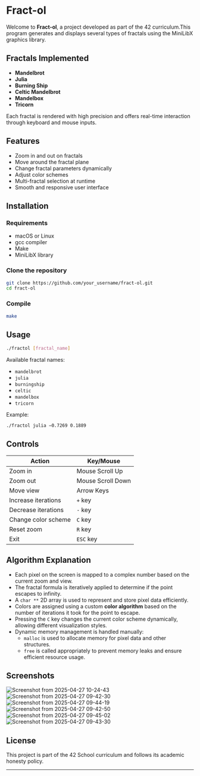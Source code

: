 
# Fract-ol

Welcome to **Fract-ol**, a project developed as part of the 42 curriculum.This program generates and displays several types of fractals using the MiniLibX graphics library.

## Fractals Implemented

- **Mandelbrot**
- **Julia**
- **Burning Ship**
- **Celtic Mandelbrot**
- **Mandelbox**
- **Tricorn**

Each fractal is rendered with high precision and offers real-time interaction through keyboard and mouse inputs.

## Features

- Zoom in and out on fractals
- Move around the fractal plane
- Change fractal parameters dynamically
- Adjust color schemes
- Multi-fractal selection at runtime
- Smooth and responsive user interface

## Installation

### Requirements

- macOS or Linux
- gcc compiler
- Make
- MiniLibX library

### Clone the repository

```bash
git clone https://github.com/your_username/fract-ol.git
cd fract-ol
```

### Compile

```bash
make
```

## Usage

```bash
./fractol [fractal_name]
```

Available fractal names:

- `mandelbrot`
- `julia`
- `burningship`
- `celtic`
- `mandelbox`
- `tricorn`

Example:

```bash
./fractol julia −0.7269 0.1889
```

## Controls

| Action              | Key/Mouse         |
| ------------------- | ----------------- |
| Zoom in             | Mouse Scroll Up   |
| Zoom out            | Mouse Scroll Down |
| Move view           | Arrow Keys        |
| Increase iterations | `+` key           |
| Decrease iterations | `-` key           |
| Change color scheme | `C` key           |
| Reset zoom          | `R` key           |
| Exit                | `ESC` key         |

## Algorithm Explanation

- Each pixel on the screen is mapped to a complex number based on the current zoom and view.
- The fractal formula is iteratively applied to determine if the point escapes to infinity.
- A `char **` 2D array is used to represent and store pixel data efficiently.
- Colors are assigned using a custom **color algorithm** based on the number of iterations it took for the point to escape.
- Pressing the `C` key changes the current color scheme dynamically, allowing different visualization styles.
- Dynamic memory management is handled manually:
  - `malloc` is used to allocate memory for pixel data and other structures.
  - `free` is called appropriately to prevent memory leaks and ensure efficient resource usage.

## Screenshots

![Screenshot from 2025-04-27 10-24-43](https://github.com/user-attachments/assets/88913b7b-4b8d-4db0-94a5-faecc7971547)
![Screenshot from 2025-04-27 09-42-30](https://github.com/user-attachments/assets/4311c3c7-f5a4-49fe-bccb-f0f53ce77abc)
![Screenshot from 2025-04-27 09-44-19](https://github.com/user-attachments/assets/cef81411-c08c-44c7-9be5-a28fa71bd052)
![Screenshot from 2025-04-27 09-42-50](https://github.com/user-attachments/assets/36a1284b-4b93-409e-9934-44dd04a82a7a)
![Screenshot from 2025-04-27 09-45-02](https://github.com/user-attachments/assets/04dedcf5-0d40-41c3-9d81-4702b64d1bea)
![Screenshot from 2025-04-27 09-43-30](https://github.com/user-attachments/assets/9e5f2d03-d1d8-407b-804d-5b071377fac0)

## License

This project is part of the 42 School curriculum and follows its academic honesty policy.

---
